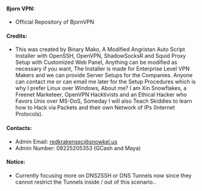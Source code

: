#### Bjorn VPN:

* Official Repository of BjornVPN

#### Credits:

* This was created by Binary Mako, A Modified Angristan Auto Script Installer with OpenSSH, OpenVPN, ShadowSocksR and Squid Proxy Setup with Customized Web Panel, Anything can be modified as necessary if you want, The Installer is made for Enterprise Level VPN Makers and we can provide Server Setups for the Companies. Anyone can contact me or can email me later for the Setup Procedures which is why I prefer Linux over Windows, About me? I am Xin Snowflakes, a Freenet Marketeer, OpenVPN Hacktivists and an Ethical Hacker who Favors Unix over MS-DoS, Someday I will also Teach Skiddies to learn how to Hack via Packets and their own Network of IPs (Internet Protocols).

#### Contacts:

* Admin Email: redkrakensec@snowkel.us
* Admin Number: 09225205353 (GCash and Maya)

#### Notice:

* Currently focusing more on DNS2SSH or DNS Tunnels now since they cannot restrict the Tunnels inside / out of this scenario..